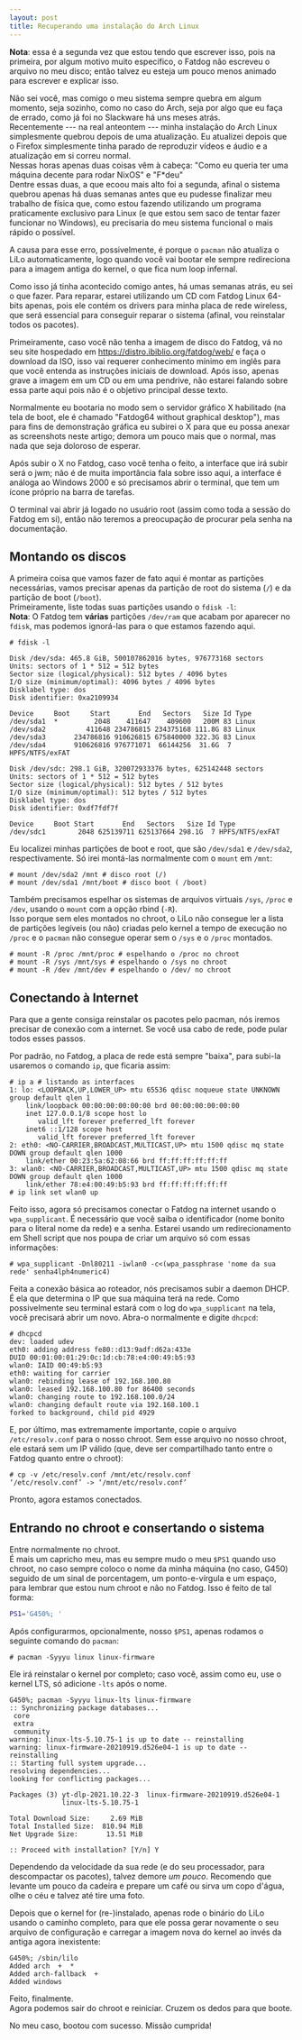 ```yaml
---
layout: post
title: Recuperando uma instalação do Arch Linux
---
```


**Nota**: essa é a segunda vez que estou tendo que escrever isso, pois
na primeira, por algum motivo muito específico, o Fatdog não escreveu o
arquivo no meu disco; então talvez eu esteja um pouco menos animado para
escrever e explicar isso.  

Não sei você, mas comigo o meu sistema sempre quebra em algum momento, seja
sozinho, como no caso do Arch, seja por algo que eu faça de errado, como já foi
no Slackware há uns meses atrás.  
Recentemente --- na real anteontem --- minha instalação do Arch Linux
simplesmente quebrou depois de uma atualização. Eu atualizei depois que o
Firefox simplesmente tinha parado de reproduzir vídeos e áudio e a atualização
em si correu normal.  
Nessas horas apenas duas coisas vêm à cabeça: "Como eu queria ter uma máquina
decente para rodar NixOS" e "F*deu"  
Dentre essas duas, a que ecoou mais alto foi a segunda, afinal o sistema quebrou
apenas há duas semanas antes que eu pudesse finalizar meu trabalho de física
que, como estou fazendo utilizando um programa praticamente exclusivo para
Linux (e que estou sem saco de tentar fazer funcionar no Windows), eu precisaria
do meu sistema funcional o mais rápido o possível.  

A causa para esse erro, possivelmente, é porque o `pacman` não atualiza o LiLo
automaticamente, logo quando você vai bootar ele sempre redireciona para a
imagem antiga do kernel, o que fica num loop infernal.  

Como isso já tinha acontecido comigo antes, há umas semanas atrás, eu sei o que
fazer.
Para reparar, estarei utilizando um CD com Fatdog Linux 64-bits apenas, pois ele
contém os drivers para minha placa de rede wireless, que será essencial para
conseguir reparar o sistema (afinal, vou reinstalar todos os pacotes).  

Primeiramente, caso você não tenha a imagem de disco do Fatdog, vá no seu site
hospedado em https://distro.ibiblio.org/fatdog/web/ e faça o download da ISO,
isso vai requerer conhecimento mínimo em inglês para que você entenda as
instruções iniciais de download.
Após isso, apenas grave a imagem em um CD ou em uma pendrive, não estarei
falando sobre essa parte aqui pois não é o objetivo principal desse texto.  

Normalmente eu bootaria no modo sem o servidor gráfico X habilitado (na tela de
boot, ele é chamado "Fatdog64 without graphical desktop"), mas para fins de
demonstração gráfica eu subirei o X para que eu possa anexar as screenshots
neste artigo; demora um pouco mais que o normal, mas nada que seja doloroso de
esperar.  

Após subir o X no Fatdog, caso você tenha o feito, a interface que irá
subir será o jwm; não é de muita importância fala sobre isso aqui, a
interface é análoga ao Windows 2000 e só precisamos abrir o terminal,
que tem um ícone próprio na barra de tarefas.  

O terminal vai abrir já logado no usuário root (assim como toda a sessão
do Fatdog em si), então não teremos a preocupação de procurar pela senha
na documentação.  

## Montando os discos
A primeira coisa que vamos fazer de fato aqui é montar as partições
necessárias, vamos precisar apenas da partição de root do sistema (`/`)
e da partição de boot (`/boot`).   
Primeiramente, liste todas suas partições usando o `fdisk -l`:  
**Nota**: O Fatdog tem **várias** partições `/dev/ram` que acabam por
aparecer no `fdisk`, mas podemos ignorá-las para o que estamos fazendo
aqui.  

```
# fdisk -l

Disk /dev/sda: 465.8 GiB, 500107862016 bytes, 976773168 sectors
Units: sectors of 1 * 512 = 512 bytes
Sector size (logical/physical): 512 bytes / 4096 bytes
I/O size (minimum/optimal): 4096 bytes / 4096 bytes
Disklabel type: dos
Disk identifier: 0xa2109934

Device     Boot     Start       End   Sectors   Size Id Type
/dev/sda1  *         2048    411647    409600   200M 83 Linux
/dev/sda2          411648 234786815 234375168 111.8G 83 Linux
/dev/sda3       234786816 910626815 675840000 322.3G 83 Linux
/dev/sda4       910626816 976771071  66144256  31.6G  7 HPFS/NTFS/exFAT

Disk /dev/sdc: 298.1 GiB, 320072933376 bytes, 625142448 sectors
Units: sectors of 1 * 512 = 512 bytes
Sector size (logical/physical): 512 bytes / 512 bytes
I/O size (minimum/optimal): 512 bytes / 512 bytes
Disklabel type: dos
Disk identifier: 0xdf7fdf7f

Device     Boot Start       End   Sectors   Size Id Type
/dev/sdc1        2048 625139711 625137664 298.1G  7 HPFS/NTFS/exFAT
```  

Eu localizei minhas partições de boot e root, que são `/dev/sda1` e
`/dev/sda2`, respectivamente. Só irei montá-las normalmente com o 
`mount` em `/mnt`:  

```
# mount /dev/sda2 /mnt # disco root (/)
# mount /dev/sda1 /mnt/boot # disco boot ( /boot)
```  

Também precisamos espelhar os sistemas de arquivos virtuais `/sys`,
`/proc` e `/dev`, usando o `mount` com a opção rbind (`-R`).  
Isso porque sem eles montados no chroot, o LiLo não consegue ler a lista
de partições legíveis (ou não) criadas pelo kernel a tempo de execução
no `/proc` e o `pacman` não consegue operar sem o `/sys` e o `/proc`
montados.  

```
# mount -R /proc /mnt/proc # espelhando o /proc no chroot
# mount -R /sys /mnt/sys # espelhando o /sys no chroot
# mount -R /dev /mnt/dev # espelhando o /dev/ no chroot
```  

## Conectando à Internet
Para que a gente consiga reinstalar os pacotes pelo pacman, nós
iremos precisar de conexão com a internet. Se você usa cabo de rede,
pode pular todos esses passos.  

Por padrão, no Fatdog, a placa de rede está sempre "baixa", para subi-la
usaremos o comando `ip`, que ficaria assim:  

```
# ip a # listando as interfaces
1: lo: <LOOPBACK,UP,LOWER_UP> mtu 65536 qdisc noqueue state UNKNOWN group default qlen 1
    link/loopback 00:00:00:00:00:00 brd 00:00:00:00:00:00
    inet 127.0.0.1/8 scope host lo
       valid_lft forever preferred_lft forever
    inet6 ::1/128 scope host 
       valid_lft forever preferred_lft forever
2: eth0: <NO-CARRIER,BROADCAST,MULTICAST,UP> mtu 1500 qdisc mq state DOWN group default qlen 1000
    link/ether 00:23:5a:62:08:66 brd ff:ff:ff:ff:ff:ff
3: wlan0: <NO-CARRIER,BROADCAST,MULTICAST,UP> mtu 1500 qdisc mq state DOWN group default qlen 1000
    link/ether 78:e4:00:49:b5:93 brd ff:ff:ff:ff:ff:ff
# ip link set wlan0 up
```  

Feito isso, agora só precisamos conectar o Fatdog na internet usando o
`wpa_supplicant`. É necessário que você saiba o identificador (nome
bonito para o literal nome da rede) e a senha. Estarei usando um
redirecionamento em Shell script que nos poupa de criar um arquivo só
com essas informações:

```
# wpa_supplicant -Dnl80211 -iwlan0 -c<(wpa_passphrase 'nome da sua rede' senha4lph4numeric4)
```  

Feita a conexão básica ao roteador, nós precisamos subir a daemon DHCP.  
É ela que determina o IP que sua máquina terá na rede.
Como possivelmente seu terminal estará com o log do `wpa_supplicant`
na tela, você precisará abrir um novo. Abra-o normalmente e digite
`dhcpcd`:  

```
# dhcpcd
dev: loaded udev
eth0: adding address fe80::d13:9adf:d62a:433e
DUID 00:01:00:01:29:0c:1d:cb:78:e4:00:49:b5:93
wlan0: IAID 00:49:b5:93
eth0: waiting for carrier
wlan0: rebinding lease of 192.168.100.80
wlan0: leased 192.168.100.80 for 86400 seconds
wlan0: changing route to 192.168.100.0/24
wlan0: changing default route via 192.168.100.1
forked to background, child pid 4929
```

E, por último, mas extremamente importante, copie o arquivo `/etc/resolv.conf`
para o nosso chroot. Sem esse arquivo no nosso chroot, ele estará sem um
IP válido (que, deve ser compartilhado tanto entre o Fatdog quanto entre
o chroot):  

```
# cp -v /etc/resolv.conf /mnt/etc/resolv.conf 
‘/etc/resolv.conf’ -> ‘/mnt/etc/resolv.conf’
```

Pronto, agora estamos conectados.  

## Entrando no chroot e consertando o sistema
Entre normalmente no chroot.  
É mais um capricho meu, mas eu sempre mudo o meu `$PS1` quando uso
chroot, no caso sempre coloco o nome da minha máquina (no caso, G450)
seguido de um sinal de porcentagem, um ponto-e-vírgula e um espaço, para
lembrar que estou num chroot e não no Fatdog. Isso é feito de tal forma:  

```sh
PS1='G450%; '
```  

Após configurarmos, opcionalmente, nosso `$PS1`, apenas rodamos o
seguinte comando do `pacman`:  

```
# pacman -Syyyu linux linux-firmware
```  

Ele irá reinstalar o kernel por completo; caso você, assim como eu, use
o kernel LTS, só adicione `-lts` após o nome.  

```
G450%; pacman -Syyyu linux-lts linux-firmware
:: Synchronizing package databases...
 core
 extra
 community
warning: linux-lts-5.10.75-1 is up to date -- reinstalling
warning: linux-firmware-20210919.d526e04-1 is up to date -- reinstalling
:: Starting full system upgrade...
resolving dependencies...
looking for conflicting packages...

Packages (3) yt-dlp-2021.10.22-3  linux-firmware-20210919.d526e04-1
             linux-lts-5.10.75-1

Total Download Size:     2.69 MiB
Total Installed Size:  810.94 MiB
Net Upgrade Size:       13.51 MiB

:: Proceed with installation? [Y/n] Y
```  
Dependendo da velocidade da sua rede (e do seu processador, para
descompactar os pacotes), talvez demore *um pouco*. Recomendo que
levante um pouco da cadeira e prepare um café ou sirva um copo d'água,
olhe o céu e talvez até tire uma foto.    

Depois que o kernel for (re-)instalado, apenas rode o binário do LiLo
usando o caminho completo, para que ele possa gerar novamente o seu
arquivo de configuração e carregar a imagem nova do kernel ao invés da
antiga agora inexistente:  

```
G450%; /sbin/lilo
Added arch  +  *
Added arch-fallback  +
Added windows
```  

Feito, finalmente.  
Agora podemos sair do chroot e reiniciar. Cruzem os dedos para que
boote.  

No meu caso, bootou com sucesso. Missão cumprida!
